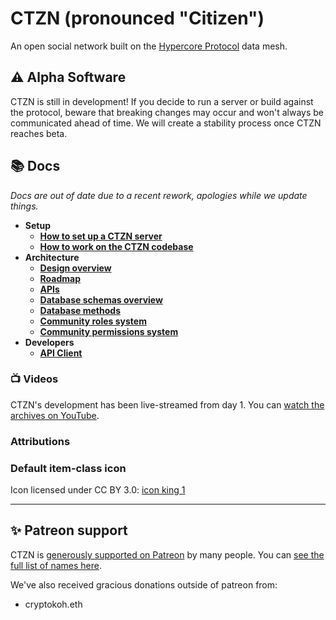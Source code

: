# CTZN (pronounced "Citizen")

An open social network built on the [Hypercore Protocol](https://hypercore-protocol.org) data mesh.

## ⚠️ Alpha Software

CTZN is still in development! If you decide to run a server or build against the protocol, beware that breaking changes may occur and won't always be communicated ahead of time. We will create a stability process once CTZN reaches beta.

## 📚 Docs

*Docs are out of date due to a recent rework, apologies while we update things.*

- **Setup**
    - [**How to set up a CTZN server**](./docs/setting-up-a-server.md)
    - [**How to work on the CTZN codebase**](./docs/developer-setup.md)
- **Architecture**
    - [**Design overview**](./docs/design.md)
    - [**Roadmap**](./docs/roadmap.md)
    - [**APIs**](./docs/apis.md)
    - [**Database schemas overview**](./docs/schemas.md)
    - [**Database methods**](./docs/dbmethods.md)
    - [**Community roles system**](./docs/community-roles.md)
    - [**Community permissions system**](./docs/permissions.md)
- **Developers**
    - [**API Client**](./packages/api-client)

### 📺 Videos

CTZN's development has been live-streamed from day 1. You can [watch the archives on YouTube](https://www.youtube.com/channel/UCSkcL4my2wgDRFvjQOJzrlg).

### Attributions

### Default item-class icon

Icon licensed under CC BY 3.0: [icon king 1](https://freeicons.io/profile/3)

----

## ✨ Patreon support

CTZN is [generously supported on Patreon](https://www.patreon.com/paul_maf_and_andrew) by many people. You can [see the full list of names here](https://ctzn.network/).

We've also received gracious donations outside of patreon from:

- cryptokoh.eth